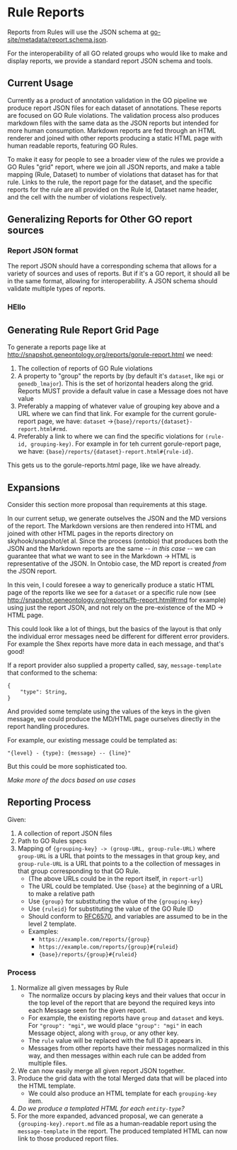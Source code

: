 # Rule Reports

Reports from Rules will use the JSON schema at [go-site/metadata/report.schema.json](../metadata/report.schema.json).

For the interoperability of all GO related groups who would like to make and display reports, we provide a standard report JSON schema and tools.

## Current Usage

Currently as a product of annotation validation in the GO pipeline we produce report JSON files for each dataset of annotations. These reports are focused on GO Rule violations. The validation process also produces markdown files with the same data as the JSON reports but intended for more human consumption. Markdown reports are fed through an HTML renderer and joined with other reports producing a static HTML page with human readable reports, featuring GO Rules.

To make it easy for people to see a broader view of the rules we provide a GO Rules "grid" report, where we join all JSON reports, and make a table mapping (Rule, Dataset) to number of violations that dataset has for that rule. Links to the rule, the report page for the dataset, and the specific reports for the rule are all provided on the Rule Id, Dataset name header, and the cell with the number of violations respectively.

## Generalizing Reports for Other GO report sources

### Report JSON format

The report JSON should have a corresponding schema that allows for a variety of sources and uses of reports. But if it's a GO report, it should all be in the same format, allowing for interoperability. A JSON schema should validate multiple types of reports.

### HEllo

## Generating Rule Report Grid Page

To generate a reports page like at http://snapshot.geneontology.org/reports/gorule-report.html we need:
1. The collection of reports of GO Rule violations
2. A property to "group" the reports by (by default it's `dataset`, like `mgi` or `genedb_lmajor`). This is the set of horizontal headers along the grid. Reports MUST provide a default value in case a Message does not have value
3. Preferably a mapping of whatever value of grouping key above and a URL where we can find that link. For example for the current gorule-report page, we have: `dataset` ->`{base}/reports/{dataset}-report.html#rmd`.
4. Preferably a link to where we can find the specific violations for `(rule-id, grouping-key)`. For example in for teh current gorule-report page, we have: `{base}/reports/{dataset}-report.html#{rule-id}`.

This gets us to the gorule-reports.html page, like we have already.

## Expansions

Consider this section more proposal than requirements at this stage.

In our current setup, we generate outselves the JSON and the MD versions of the report. The Markdown versions are then rendered into HTML and joined with other HTML pages in the reports directory on skyhook/snapshot/et al. Since the process (ontobio) that produces both the JSON and the Markdown reports are the same -- *in this case* -- we can guarantee that what we want to see in the Markdown -> HTML is representative of the JSON. In Ontobio case, the MD report is created *from* the JSON report.

In this vein, I could foresee a way to generically produce a static HTML page of the reports like we see for a `dataset` or a specific rule now (see http://snapshot.geneontology.org/reports/fb-report.html#rmd for example) using just the report JSON, and not rely on the pre-existence of the MD -> HTML page.

This could look like a lot of things, but the basics of the layout is that only the individual error messages need be different for different error providers. For example the Shex reports have more data in each message, and that's good!

If a report provider also supplied a property called, say, `message-template` that conformed to the schema:
```
{
    "type": String,
}
```

And provided some template using the values of the keys in the given message, we could produce the MD/HTML page ourselves directly in the report handling procedures.

For example, our existing message could be templated as:
```
"{level} - {type}: {message} -- {line}"
```

But this could be more sophisticated too.

*Make more of the docs based on use cases*

## Reporting Process

Given:
1. A collection of report JSON files
2. Path to GO Rules specs
3. Mapping of `{grouping-key} -> (group-URL, group-rule-URL)` where `group-URL` is a URL that points to the messages in that group key, and `group-rule-URL` is a URL that points to a the collection of messages in that group corresponding to that GO Rule.
    * (The above URLs could be in the report itself, in `report-url`)
    * The URL could be templated. Use `{base}` at the beginning of a URL to make a relative path
    * Use `{group}` for substituting the value of the `{grouping-key}`
    * Use `{ruleid}` for substituting the value of the GO Rule ID
    * Should conform to [RFC6570](https://tools.ietf.org/html/rfc6570), and variables are assumed to be in the level 2 template.
    * Examples:
        * `https://example.com/reports/{group}`
        * `https://example.com/reports/{group}#{ruleid}`
        * `{base}/reports/{group}#{ruleid}`


### Process

1. Normalize all given messages by Rule
    * The normalize occurs by placing keys and their values that occur in the top level of the report that are beyond the required keys into each Message seen for the given report.
    * For example, the existing reports have `group` and `dataset` and keys. For `"group": "mgi"`, we would place `"group": "mgi"` in each Message object, along with `group`, or any other key.
    * The `rule` value will be replaced with the full ID it appears in.
    * Messages from other reports have their messages normalized in this way, and then messages within each rule can be added from multiple files.
2. We can now easily merge all given report JSON together.
3. Produce the grid data with the total Merged data that will be placed into the HTML template.
    * We could also produce an HTML template for each `grouping-key` item.
4. *Do we produce a templated HTML for each `entity-type`?*
5. For the more expanded, advanced proposal, we can generate a `{grouping-key}.report.md` file as a human-readable report using the `message-template` in the report. The produced templated HTML can now link to those produced report files.
